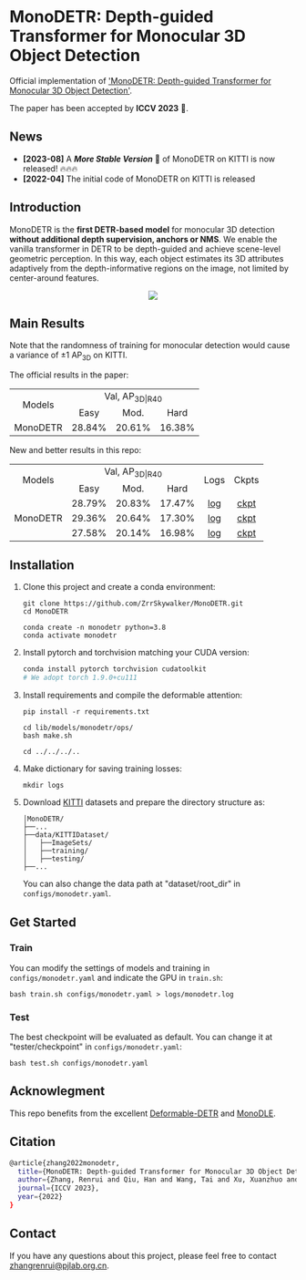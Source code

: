 # MonoDETR: Depth-guided Transformer for Monocular 3D Object Detection

Official implementation of ['MonoDETR: Depth-guided Transformer for Monocular 3D Object Detection'](https://arxiv.org/pdf/2203.13310.pdf).

The paper has been accepted by **ICCV 2023** 🎉.

## News

* **[2023-08]** A ***More Stable Version*** 🌟 of MonoDETR on KITTI is now released! 🔥🔥🔥
* **[2022-04]** The initial code of MonoDETR on KITTI is released

## Introduction

MonoDETR is the **first DETR-based model** for monocular 3D detection **without additional depth supervision, anchors or NMS**. We enable the vanilla transformer in DETR to be depth-guided and achieve scene-level geometric perception. In this way, each object estimates its 3D attributes adaptively from the depth-informative regions on the image, not limited by center-around features.
<div align="center">
  <img src="main_fig.png"/>
</div>

## Main Results

Note that the randomness of training for monocular detection would cause a variance of ±1 AP<sub>3D</sub> on KITTI.

The official results in the paper:

<table>
    <tr>
        <td rowspan="2",div align="center">Models</td>
        <td colspan="3",div align="center">Val, AP<sub>3D|R40</sub></td>
    </tr>
    <tr>
        <td div align="center">Easy</td>
        <td div align="center">Mod.</td>
        <td div align="center">Hard</td>
    </tr>
    <tr>
        <td rowspan="4",div align="center">MonoDETR</td>
        <td div align="center">28.84%</td>
        <td div align="center">20.61%</td>
        <td div align="center">16.38%</td>
    </tr>  
</table>

New and better results in this repo:
<table>
    <tr>
        <td rowspan="2",div align="center">Models</td>
        <td colspan="3",div align="center">Val, AP<sub>3D|R40</sub></td>
        <td rowspan="2",div align="center">Logs</td>
        <td rowspan="2",div align="center">Ckpts</td>
    </tr>
    <tr>
        <td div align="center">Easy</td>
        <td div align="center">Mod.</td>
        <td div align="center">Hard</td>
    </tr>
    <tr>
        <td rowspan="4",div align="center">MonoDETR</td>
        <td div align="center">28.79%</td>
        <td div align="center">20.83%</td>
        <td div align="center">17.47%</td>
        <td div align="center"><a href="https://drive.google.com/file/d/1U2l2nYMOc6pTgASuck1PM9MOCyfEJwwE/view?usp=sharing">log</a></td>
        <td div align="center"><a href="https://drive.google.com/file/d/1d8fbAt-CQF-IN8UEHuw3NimmfONhH6iA/view?usp=sharing">ckpt</a></td>
    </tr>  
  <tr>
        <td div align="center">29.36%</td>
        <td div align="center">20.64%</td>
        <td div align="center">17.30%</td>
        <td div align="center"><a href="https://drive.google.com/file/d/1HbezCRjc8-sut80yPwUdIK8bilV3lyrx/view?usp=sharing">log</a></td>
        <td div align="center"><a href="https://drive.google.com/file/d/1kT17M-IaquLiOG8QNw9n3qCtNsnqk-21/view?usp=sharing">ckpt</a></td>
    </tr>  
  <tr>
        <td div align="center">27.58%</td>
        <td div align="center">20.14%</td>
        <td div align="center">16.98%</td>
        <td div align="center"><a href="https://drive.google.com/file/d/1WqEkIFBVR9iVdGwn4vQ68U0lHXrZp6tQ/view?usp=sharing">log</a></td>
        <td div align="center"><a href="https://drive.google.com/file/d/1EbUpPmRT7AkL-BHOvyM67Wz1GDY_MuJZ/view?usp=sharing">ckpt</a></td>
    </tr>  
</table>

## Installation

1. Clone this project and create a conda environment:

    ```
    git clone https://github.com/ZrrSkywalker/MonoDETR.git
    cd MonoDETR

    conda create -n monodetr python=3.8
    conda activate monodetr
    ```

2. Install pytorch and torchvision matching your CUDA version:

    ```bash
    conda install pytorch torchvision cudatoolkit
    # We adopt torch 1.9.0+cu111
    ```

3. Install requirements and compile the deformable attention:

    ```
    pip install -r requirements.txt

    cd lib/models/monodetr/ops/
    bash make.sh
    
    cd ../../../..
    ```

4. Make dictionary for saving training losses:

    ```
    mkdir logs
    ```

5. Download [KITTI](http://www.cvlibs.net/datasets/kitti/eval_object.php?obj_benchmark=3d) datasets and prepare the directory structure as:

    ```
    │MonoDETR/
    ├──...
    ├──data/KITTIDataset/
    │   ├──ImageSets/
    │   ├──training/
    │   ├──testing/
    ├──...
    ```

    You can also change the data path at "dataset/root_dir" in `configs/monodetr.yaml`.

## Get Started

### Train

You can modify the settings of models and training in `configs/monodetr.yaml` and indicate the GPU in `train.sh`:

    bash train.sh configs/monodetr.yaml > logs/monodetr.log

### Test

The best checkpoint will be evaluated as default. You can change it at "tester/checkpoint" in `configs/monodetr.yaml`:

    bash test.sh configs/monodetr.yaml

## Acknowlegment

This repo benefits from the excellent [Deformable-DETR](https://github.com/fundamentalvision/Deformable-DETR) and [MonoDLE](https://github.com/xinzhuma/monodle).

## Citation

```bash
@article{zhang2022monodetr,
  title={MonoDETR: Depth-guided Transformer for Monocular 3D Object Detection},
  author={Zhang, Renrui and Qiu, Han and Wang, Tai and Xu, Xuanzhuo and Guo, Ziyu and Qiao, Yu and Gao, Peng and Li, Hongsheng},
  journal={ICCV 2023},
  year={2022}
}
```

## Contact

If you have any questions about this project, please feel free to contact <zhangrenrui@pjlab.org.cn>.
